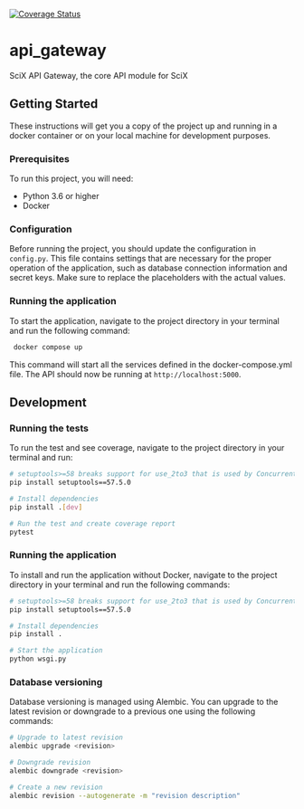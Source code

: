 [![Coverage Status](https://coveralls.io/repos/github/adsabs/api_gateway/badge.svg?branch=fix-github-action)](https://coveralls.io/github/adsabs/api_gateway?branch=fix-github-action)
# api_gateway

SciX API Gateway, the core API module for SciX

## Getting Started

These instructions will get you a copy of the project up and running in a docker container or on your local machine for development purposes.

### Prerequisites

To run this project, you will need:

- Python 3.6 or higher
- Docker


### Configuration

Before running the project, you should update the configuration in `config.py`. This file contains settings that are necessary for the proper operation of the application, such as database connection information and secret keys. Make sure to replace the placeholders with the actual values.

### Running the application

To start the application, navigate to the project directory in your terminal and run the following command:

```bash
 docker compose up
```

This command will start all the services defined in the docker-compose.yml file. The API should now be running at `http://localhost:5000`.




## Development

### Running the tests

To run the test and see coverage, navigate to the project directory in your terminal and run:

```bash
# setuptools>=58 breaks support for use_2to3 that is used by ConcurrentLogHandler in adsmutils
pip install setuptools==57.5.0 

# Install dependencies
pip install .[dev]

# Run the test and create coverage report
pytest
```


### Running the application

To install and run the application without Docker, navigate to the project directory in your terminal and run the following commands:

```bash
# setuptools>=58 breaks support for use_2to3 that is used by ConcurrentLogHandler in adsmutils
pip install setuptools==57.5.0 

# Install dependencies
pip install .

# Start the application 
python wsgi.py
```

### Database versioning

Database versioning is managed using Alembic. You can upgrade to the latest revision or downgrade to a previous one using the following commands:

```bash
# Upgrade to latest revision
alembic upgrade <revision>

# Downgrade revision
alembic downgrade <revision>

# Create a new revision
alembic revision --autogenerate -m "revision description"
```
